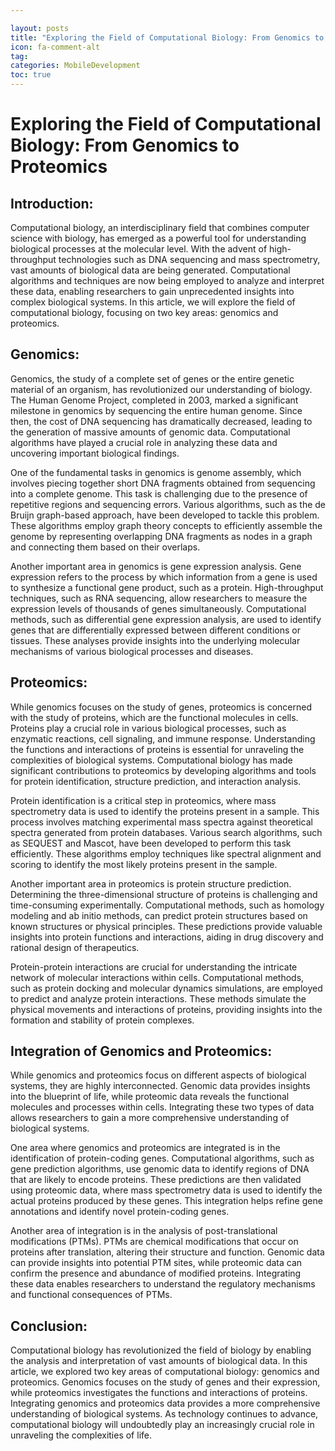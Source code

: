 ```yaml
---

layout: posts
title: "Exploring the Field of Computational Biology: From Genomics to Proteomics"
icon: fa-comment-alt
tag:      
categories: MobileDevelopment
toc: true
---
```




# Exploring the Field of Computational Biology: From Genomics to Proteomics

## Introduction:

Computational biology, an interdisciplinary field that combines computer science with biology, has emerged as a powerful tool for understanding biological processes at the molecular level. With the advent of high-throughput technologies such as DNA sequencing and mass spectrometry, vast amounts of biological data are being generated. Computational algorithms and techniques are now being employed to analyze and interpret these data, enabling researchers to gain unprecedented insights into complex biological systems. In this article, we will explore the field of computational biology, focusing on two key areas: genomics and proteomics.

## Genomics:

Genomics, the study of a complete set of genes or the entire genetic material of an organism, has revolutionized our understanding of biology. The Human Genome Project, completed in 2003, marked a significant milestone in genomics by sequencing the entire human genome. Since then, the cost of DNA sequencing has dramatically decreased, leading to the generation of massive amounts of genomic data. Computational algorithms have played a crucial role in analyzing these data and uncovering important biological findings.

One of the fundamental tasks in genomics is genome assembly, which involves piecing together short DNA fragments obtained from sequencing into a complete genome. This task is challenging due to the presence of repetitive regions and sequencing errors. Various algorithms, such as the de Bruijn graph-based approach, have been developed to tackle this problem. These algorithms employ graph theory concepts to efficiently assemble the genome by representing overlapping DNA fragments as nodes in a graph and connecting them based on their overlaps.

Another important area in genomics is gene expression analysis. Gene expression refers to the process by which information from a gene is used to synthesize a functional gene product, such as a protein. High-throughput techniques, such as RNA sequencing, allow researchers to measure the expression levels of thousands of genes simultaneously. Computational methods, such as differential gene expression analysis, are used to identify genes that are differentially expressed between different conditions or tissues. These analyses provide insights into the underlying molecular mechanisms of various biological processes and diseases.

## Proteomics:

While genomics focuses on the study of genes, proteomics is concerned with the study of proteins, which are the functional molecules in cells. Proteins play a crucial role in various biological processes, such as enzymatic reactions, cell signaling, and immune response. Understanding the functions and interactions of proteins is essential for unraveling the complexities of biological systems. Computational biology has made significant contributions to proteomics by developing algorithms and tools for protein identification, structure prediction, and interaction analysis.

Protein identification is a critical step in proteomics, where mass spectrometry data is used to identify the proteins present in a sample. This process involves matching experimental mass spectra against theoretical spectra generated from protein databases. Various search algorithms, such as SEQUEST and Mascot, have been developed to perform this task efficiently. These algorithms employ techniques like spectral alignment and scoring to identify the most likely proteins present in the sample.

Another important area in proteomics is protein structure prediction. Determining the three-dimensional structure of proteins is challenging and time-consuming experimentally. Computational methods, such as homology modeling and ab initio methods, can predict protein structures based on known structures or physical principles. These predictions provide valuable insights into protein functions and interactions, aiding in drug discovery and rational design of therapeutics.

Protein-protein interactions are crucial for understanding the intricate network of molecular interactions within cells. Computational methods, such as protein docking and molecular dynamics simulations, are employed to predict and analyze protein interactions. These methods simulate the physical movements and interactions of proteins, providing insights into the formation and stability of protein complexes.

## Integration of Genomics and Proteomics:

While genomics and proteomics focus on different aspects of biological systems, they are highly interconnected. Genomic data provides insights into the blueprint of life, while proteomic data reveals the functional molecules and processes within cells. Integrating these two types of data allows researchers to gain a more comprehensive understanding of biological systems.

One area where genomics and proteomics are integrated is in the identification of protein-coding genes. Computational algorithms, such as gene prediction algorithms, use genomic data to identify regions of DNA that are likely to encode proteins. These predictions are then validated using proteomic data, where mass spectrometry data is used to identify the actual proteins produced by these genes. This integration helps refine gene annotations and identify novel protein-coding genes.

Another area of integration is in the analysis of post-translational modifications (PTMs). PTMs are chemical modifications that occur on proteins after translation, altering their structure and function. Genomic data can provide insights into potential PTM sites, while proteomic data can confirm the presence and abundance of modified proteins. Integrating these data enables researchers to understand the regulatory mechanisms and functional consequences of PTMs.

## Conclusion:

Computational biology has revolutionized the field of biology by enabling the analysis and interpretation of vast amounts of biological data. In this article, we explored two key areas of computational biology: genomics and proteomics. Genomics focuses on the study of genes and their expression, while proteomics investigates the functions and interactions of proteins. Integrating genomics and proteomics data provides a more comprehensive understanding of biological systems. As technology continues to advance, computational biology will undoubtedly play an increasingly crucial role in unraveling the complexities of life.